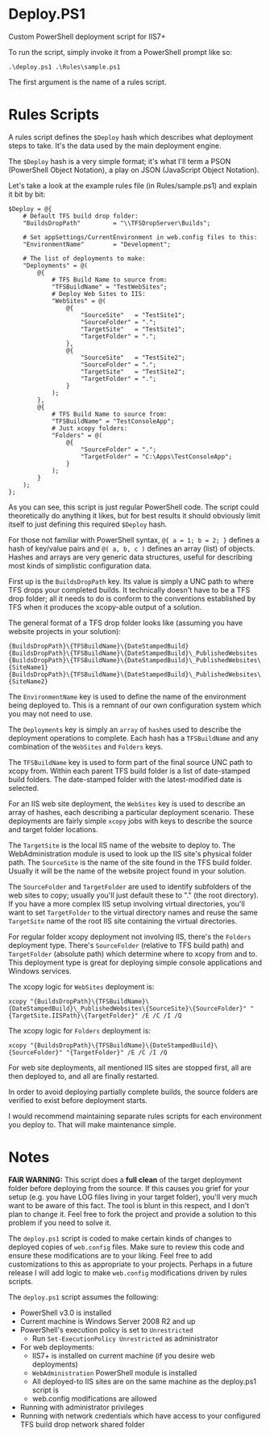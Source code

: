 Deploy.PS1
==========

Custom PowerShell deployment script for IIS7+

To run the script, simply invoke it from a PowerShell prompt like so:

`.\deploy.ps1 .\Rules\sample.ps1`

The first argument is the name of a rules script.

Rules Scripts
=============

A rules script defines the `$Deploy` hash which describes what deployment steps to take. It's the data
used by the main deployment engine.

The `$Deploy` hash is a very simple format; it's what I'll term a PSON (PowerShell Object Notation), a play on JSON (JavaScript Object Notation).

Let's take a look at the example rules file (in Rules/sample.ps1) and explain it bit by bit:

    $Deploy = @{
        # Default TFS build drop folder:
        "BuildsDropPath"         = "\\TFSDropServer\Builds";

        # Set appSettings/CurrentEnvironment in web.config files to this:
        "EnvironmentName"        = "Development";

        # The list of deployments to make:
        "Deployments" = @(
            @{
                # TFS Build Name to source from:
                "TFSBuildName" = "TestWebSites";
                # Deploy Web Sites to IIS:
                "WebSites" = @(
                    @{
                        "SourceSite"   = "TestSite1";
                        "SourceFolder" = ".";
                        "TargetSite"   = "TestSite1";
                        "TargetFolder" = ".";
                    },
                    @{
                        "SourceSite"   = "TestSite2";
                        "SourceFolder" = ".";
                        "TargetSite"   = "TestSite2";
                        "TargetFolder" = ".";
                    }
                );
            },
            @{
                # TFS Build Name to source from:
                "TFSBuildName" = "TestConsoleApp";
                # Just xcopy folders:
                "Folders" = @(
                    @{
                        "SourceFolder" = ".";
                        "TargetFolder" = "C:\Apps\TestConsoleApp";
                    }
                );
            }
        );
    };

As you can see, this script is just regular PowerShell code. The script could theoretically do anything it likes, but
for best results it should obviously limit itself to just defining this required `$Deploy` hash.

For those not familiar with PowerShell syntax, `@{ a = 1; b = 2; }` defines a hash of key/value pairs and
`@( a, b, c )` defines an array (list) of objects. Hashes and arrays are very generic data structures, useful for
describing most kinds of simplistic configuration data.

First up is the `BuildsDropPath` key. Its value is simply a UNC path to where TFS drops your completed builds. It
technically doesn't have to be a TFS drop folder; all it needs to do is conform to the conventions established by
TFS when it produces the xcopy-able output of a solution.

The general format of a TFS drop folder looks like (assuming you have website projects in your solution):

    {BuildsDropPath}\{TFSBuildName}\{DateStampedBuild}
    {BuildsDropPath}\{TFSBuildName}\{DateStampedBuild}\_PublishedWebsites
    {BuildsDropPath}\{TFSBuildName}\{DateStampedBuild}\_PublishedWebsites\{SiteName1}
    {BuildsDropPath}\{TFSBuildName}\{DateStampedBuild}\_PublishedWebsites\{SiteName2}

The `EnvironmentName` key is used to define the name of the environment being deployed to. This is a remnant of our
own configuration system which you may not need to use.

The `Deployments` key is simply an `array` of `hash`es used to describe the deployment operations to complete. Each
hash has a `TFSBuildName` and any combination of the `WebSites` and `Folders` keys.

The `TFSBuildName` key is used to form part of the final source UNC path to xcopy from. Within each parent TFS build
folder is a list of date-stamped build folders. The date-stamped folder with the latest-modified date is selected.

For an IIS web site deployment, the `WebSites` key is used to describe an array of hashes, each describing a
particular deployment scenario. These deployments are fairly simple `xcopy` jobs with keys to describe the source
and target folder locations.

The `TargetSite` is the local IIS name of the website to deploy to. The WebAdministration module is used to look up
the IIS site's physical folder path. The `SourceSite` is the name of the site found in the TFS build folder. Usually it
will be the name of the website project found in your solution.

The `SourceFolder` and `TargetFolder` are used to identify subfolders of the web sites to copy; usually you'll just
default these to "." (the root directory). If you have a more complex IIS setup involving virtual directories, you'll
want to set `TargetFolder` to the virtual directory names and reuse the same `TargetSite` name of the root IIS site
containing the virtual directories.

For regular folder xcopy deployment not involving IIS, there's the `Folders` deployment type. There's
`SourceFolder` (relative to TFS build path) and `TargetFolder` (absolute path) which determine where to xcopy from
and to. This deployment type is great for deploying simple console applications and Windows services.

The xcopy logic for `WebSites` deployment is:

    xcopy "{BuildsDropPath}\{TFSBuildName}\{DateStampedBuild}\_PublishedWebsites\{SourceSite}\{SourceFolder}" "{TargetSite.IISPath}\{TargetFolder}" /E /C /I /Q

The xcopy logic for `Folders` deployment is:

    xcopy "{BuildsDropPath}\{TFSBuildName}\{DateStampedBuild}\{SourceFolder}" "{TargetFolder}" /E /C /I /Q

For web site deployments, all mentioned IIS sites are stopped first, all are then deployed to, and all are finally restarted.

In order to avoid deploying partially complete builds, the source folders are verified to exist before deployment starts.

I would recommend maintaining separate rules scripts for each environment you deploy to. That will make maintenance
simple.

Notes
=====

**FAIR WARNING:**  This script does a **full clean** of the target deployment folder before deploying from the source.
If this causes you grief for your setup (e.g. you have LOG files living in your target folder), you'll very much want to
be aware of this fact. The tool is blunt in this respect, and I don't plan to change it. Feel free to fork the project and provide a solution
to this problem if you need to solve it.

The `deploy.ps1` script is coded to make certain kinds of changes to deployed copies of `web.config` files. Make sure to
review this code and ensure these modifications are to your liking. Feel free to add customizations to this as appropriate
to your projects. Perhaps in a future release I will add logic to make `web.config` modifications driven by rules scripts.

The `deploy.ps1` script assumes the following:

 * PowerShell v3.0 is installed
 * Current machine is Windows Server 2008 R2 and up
 * PowerShell's execution policy is set to `Unrestricted`
   * Run `Set-ExecutionPolicy Unrestricted` as administrator
 * For web deployments:
   * IIS7+ is installed on current machine (if you desire web deployments)
   * `WebAdministration` PowerShell module is installed
   * All deployed-to IIS sites are on the same machine as the deploy.ps1 script is
   * web.config modifications are allowed
 * Running with administrator privileges
 * Running with network credentials which have access to your configured TFS build drop network shared folder
